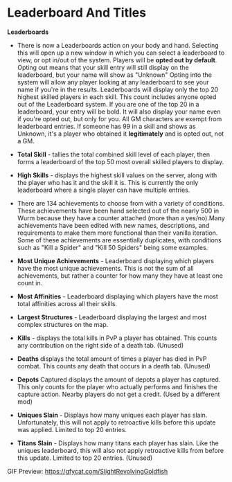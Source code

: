# Leaderboard And Titles

**Leaderboards**

- There is now a Leaderboards action on your body and hand.
Selecting this will open up a new window in which you can select a leaderboard to view, or opt in/out of the system.
Players will be **opted out by default**. Opting out means that your skill entry will still display on the leaderboard, but your name will show as "Unknown"
Opting into the system will allow any player looking at any leaderboard to see your name if you're in the results.
Leaderboards will display only the top 20 highest skilled players in each skill. This count includes anyone opted out of the Leaderboard system.
If you are one of the top 20 in a leaderboard, your entry will be bold. It will also display your name even if you're opted out, but only for you.
All GM characters are exempt from leaderboard entries. If someone has 99 in a skill and shows as Unknown, it's a player who obtained it **legitimately** and is opted out, not a GM.

- **Total Skill** - tallies the total combined skill level of each player, then forms a leaderboard of the top 50 most overall skilled players to display. 

- **High Skills** - displays the highest skill values on the server, along with the player who has it and the skill it is. This is currently the only leaderboard where a single player can have multiple entries.

- There are 134 achievements to choose from with a variety of conditions. These achievements have been hand selected out of the nearly 500 in Wurm because they have a counter attached (more than a yes/no).Many achievements have been edited with new names, descriptions, and requirements to make them more functional than their vanilla iteration. Some of these achievements are essentially duplicates, with conditions such as "Kill a Spider" and "Kill 50 Spiders" being some examples.

- **Most Unique Achievements** - Leaderboard displaying which players have the most unique achievements. This is not the sum of all achievements, but rather a counter for how many they have at least one count in.

- **Most Affinities** - Leaderboard displaying which players have the most total affinities across all their skills.

- **Largest Structures** - Leaderboard displaying the largest and most complex structures on the map.

- **Kills** - displays the total kills in PvP a player has obtained. This counts any contribution on the right side of a death tab. (Unused)

- **Deaths** displays the total amount of times a player has died in PvP combat. This counts any death that occurs in a death tab. (Unused) 

- **Depots** Captured displays the amount of depots a player has captured. This only counts for the player who actually performs and finishes the capture action. Nearby players do not get a credit. (Used by a different mod)

- **Uniques Slain** - Displays how many uniques each player has slain. Unfortunately, this will not apply to retroactive kills before this update was applied. Limited to top 20 entries. 

- **Titans Slain** - Displays how many titans each player has slain. Like the uniques leaderboard, this will also not apply retroactive kills from before this update. Limited to top 20 entries. (Unused)
 
GIF Preview: https://gfycat.com/SlightRevolvingGoldfish
